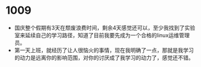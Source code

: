 # 1009
- 国庆整个假期有3天在颓废浪费时间，剩余4天感觉还可以，至少我找到了实验室来延续自己的学习路径，知道了目前我要先成为一个合格的linux运维管理员。
- 第一天上班，就经历了让人很恼火的事情，现在我明确了一点，那就是我学习的动力是远离你的影响范围，对你的讨厌成了我学习的动力了，感觉还不错。
